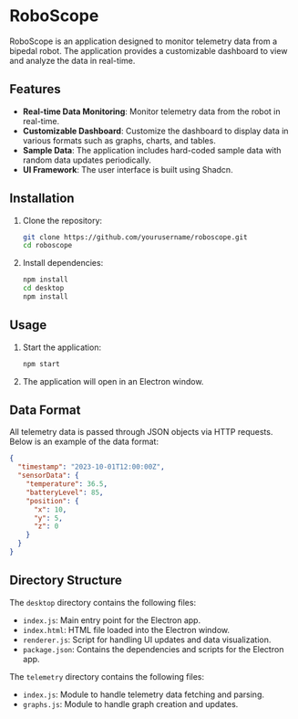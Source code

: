 # RoboScope

RoboScope is an application designed to monitor telemetry data from a bipedal robot. The application provides a customizable dashboard to view and analyze the data in real-time.

## Features

- **Real-time Data Monitoring**: Monitor telemetry data from the robot in real-time.
- **Customizable Dashboard**: Customize the dashboard to display data in various formats such as graphs, charts, and tables.
- **Sample Data**: The application includes hard-coded sample data with random data updates periodically.
- **UI Framework**: The user interface is built using Shadcn.

## Installation

1. Clone the repository:

    ```sh
    git clone https://github.com/yourusername/roboscope.git
    cd roboscope
    ```

2. Install dependencies:

    ```sh
    npm install
    cd desktop
    npm install
    ```

## Usage

1. Start the application:

    ```sh
    npm start
    ```

2. The application will open in an Electron window.

## Data Format

All telemetry data is passed through JSON objects via HTTP requests. Below is an example of the data format:

```json
{
  "timestamp": "2023-10-01T12:00:00Z",
  "sensorData": {
    "temperature": 36.5,
    "batteryLevel": 85,
    "position": {
      "x": 10,
      "y": 5,
      "z": 0
    }
  }
}
```

## Directory Structure

The `desktop` directory contains the following files:

- `index.js`: Main entry point for the Electron app.
- `index.html`: HTML file loaded into the Electron window.
- `renderer.js`: Script for handling UI updates and data visualization.
- `package.json`: Contains the dependencies and scripts for the Electron app.

The `telemetry` directory contains the following files:

- `index.js`: Module to handle telemetry data fetching and parsing.
- `graphs.js`: Module to handle graph creation and updates.
